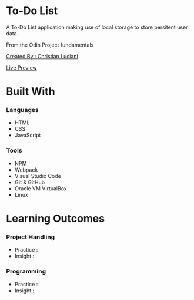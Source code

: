 # To-Do List
<p>A To-Do List application making use of local storage to store persitent user data.</p>
<p>From the Odin Project fundamentals <a href=https://www.theodinproject.com/lessons/node-path-javascript-todo-list</a></p>
<p>Created By : <a href="https://github.com/LucianiChristian">Christian Luciani</a></p> 
<a href="#">Live Preview</a>

# Built With
<h3> Languages </h3>
<ul>
  <li>HTML</li>
  <li>CSS</li>
  <li>JavaScript</li>
</ul>
<h3> Tools </h3>
<ul>
  <li>NPM</li>
  <li>Webpack</li>
  <li>Visual Studio Code</li>
  <li>Git & GitHub</li>
  <li>Oracle VM VirtualBox </li>
  <li>Linux</li>
</ul>

# Learning Outcomes
<h3>Project Handling</h3>
<ul>
  <li>Practice : </li>
  <li>Insight : </li>
</ul>
<h3>Programming</h3>
<ul>
  <li>Practice :</li>
  <li>Insight :</li>
</ul>


